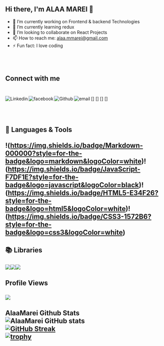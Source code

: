 ## Hi there, I'm ALAA MAREI 👋

- 🔭 I’m currently working on Frontend & backend  Technologies
- 🌱 I’m currently learning redux
- 👯 I’m looking to collaborate on React Projects
- 📫 How to reach me: alaa.mmarei@gmail.com
- ⚡ Fun fact: I love coding 

<br><br/>

## Connect with me <br><br/>

[<img align="left" alt="Linkedin" src="https://img.shields.io/badge/LinkedIn-0077B5?style=for-the-badge&logo=linkedin&logoColor=white" />]
[<img align="left" alt="facebook" src="https://img.shields.io/badge/facebook-1da1f2?style=for-the-badge&logo=facebook&logocolor=white" />]
[<img align="left" alt="Github" src="https://img.shields.io/badge/GitHub-100000?style=for-the-badge&logo=github&logoColor=white" />]
[<img align="left" alt="email" src="https://img.shields.io/badge/gmail-d14836?style=for-the-badge&logo=gmail&logocolor=white" />]

<br><br/>

## 🧰 Languages & Tools <br><br/>!(https://img.shields.io/badge/Markdown-000000?style=for-the-badge&logo=markdown&logoColor=white)!(https://img.shields.io/badge/JavaScript-F7DF1E?style=for-the-badge&logo=javascript&logoColor=black)!(https://img.shields.io/badge/HTML5-E34F26?style=for-the-badge&logo=html5&logoColor=white)!(https://img.shields.io/badge/CSS3-1572B6?style=for-the-badge&logo=css3&logoColor=white)


## 📚 Libraries <br><br/> ![](https://img.shields.io/badge/React-20232A?style=for-the-badge&logo=react&logoColor=61DAFB)![](https://img.shields.io/badge/Bootstrap-563D7C?style=for-the-badge&logo=bootstrap&logoColor=white)![](https://img.shields.io/badge/React_Router-CA4245?style=for-the-badge&logo=react-router&logoColor=white)

## Profile Views <br><br/> <img src="https://profile-counter.glitch.me/AlaaMarei/count.svg">

## AlaaMarei Github Stats <br> ![AlaaMarei GitHub stats](https://github-readme-stats.vercel.app/api?username=AlaaMarei&count_private=true&show_icons=true&theme=dark)<br>[![GitHub Streak](https://github-readme-streak-stats.herokuapp.com/?user=AlaaMarei&theme=radical)](https://git.io/streak-stats)​<br>[![trophy](https://github-profile-trophy.vercel.app/?username=AlaaMarei)](https://github.com/ryo-ma/github-profile-trophy)


